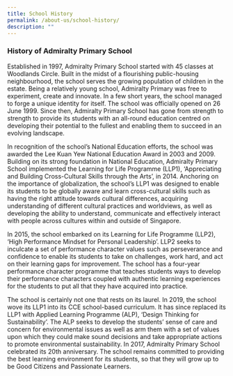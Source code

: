 ```yaml
---
title: School History
permalink: /about-us/school-history/
description: ""
---
```

### History of Admiralty Primary School

Established in 1997, Admiralty Primary School started with 45 classes at Woodlands Circle. Built in the midst of a flourishing public-housing neighbourhood, the school serves the growing population of children in the estate. Being a relatively young school, Admiralty Primary was free to experiment, create and innovate. In a few short years, the school managed to forge a unique identity for itself. The school was officially opened on 26 June 1999. Since then, Admiralty Primary School has gone from strength to strength to provide its students with an all-round education centred on developing their potential to the fullest and enabling them to succeed in an evolving landscape.

In recognition of the school’s National Education efforts, the school was awarded the Lee Kuan Yew National Education Award in 2003 and 2009. Building on its strong foundation in National Education, Admiralty Primary School implemented the Learning for Life Programme (LLP1), ‘Appreciating and Building Cross-Cultural Skills through the Arts’, in 2014. Anchoring on the importance of globalization, the school’s LLP1 was designed to enable its students to be globally aware and learn cross-cultural skills such as having the right attitude towards cultural differences, acquiring understanding of different cultural practices and worldviews, as well as developing the ability to understand, communicate and effectively interact with people across cultures within and outside of Singapore.

In 2015, the school embarked on its Learning for Life Programme (LLP2), ‘High Performance Mindset for Personal Leadership’. LLP2 seeks to inculcate a set of performance character values such as perseverance and confidence to enable its students to take on challenges, work hard, and act on their learning gaps for improvement. The school has a four-year performance character programme that teaches students ways to develop their performance characters coupled with authentic learning experiences for the students to put all that they have acquired into practice.

The school is certainly not one that rests on its laurel. In 2019, the school wove its LLP1 into its CCE school-based curriculum. It has since replaced its LLP1 with Applied Learning Programme (ALP), ‘Design Thinking for Sustainability’. The ALP seeks to develop the students’ sense of care and concern for environmental issues as well as arm them with a set of values upon which they could make sound decisions and take appropriate actions to promote environmental sustainability.
In 2017, Admiralty Primary School celebrated its 20th anniversary. The school remains committed to providing the best learning environment for its students, so that they will grow up to be Good Citizens and Passionate Learners.